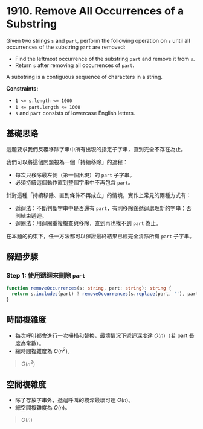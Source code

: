 # 1910. Remove All Occurrences of a Substring

Given two strings `s` and `part`, perform the following operation on `s` until all occurrences of the substring `part` are removed:

- Find the leftmost occurrence of the substring `part` and remove it from `s`.
- Return `s` after removing all occurrences of `part`.

A substring is a contiguous sequence of characters in a string.

**Constraints:**

- `1 <= s.length <= 1000`
- `1 <= part.length <= 1000`
- `s` and `part` consists of lowercase English letters.

## 基礎思路

這題要求我們反覆移除字串中所有出現的指定子字串，直到完全不存在為止。

我們可以將這個問題視為一個「持續移除」的過程：

- 每次只移除最左側（第一個出現）的 `part` 子字串。
- 必須持續這個動作直到整個字串中不再包含 `part`。

針對這種「持續移除、直到條件不再成立」的情境，實作上常見的兩種方式有：

- 遞迴法：不斷判斷字串中是否還有 `part`，有則移除後遞迴處理新的字串；否則結束遞迴。
- 迴圈法：用迴圈重複檢查與移除，直到再也找不到 `part` 為止。

在本題的約束下，任一方法都可以保證最終結果已經完全清除所有 `part` 子字串。

## 解題步驟

### Step 1: 使用遞迴來刪除 `part`

```typescript
function removeOccurrences(s: string, part: string): string {
  return s.includes(part) ? removeOccurrences(s.replace(part, ''), part) : s;
}
```

## 時間複雜度

- 每次呼叫都會進行一次掃描和替換，最壞情況下遞迴深度達 $O(n)$（若 part 長度為常數）。
- 總時間複雜度為 $O(n^2)$。

> $O(n^2)$

## 空間複雜度

- 除了存放字串外，遞迴呼叫的棧深最壞可達 $O(n)$。
- 總空間複雜度為 $O(n)$。

> $O(n)$

